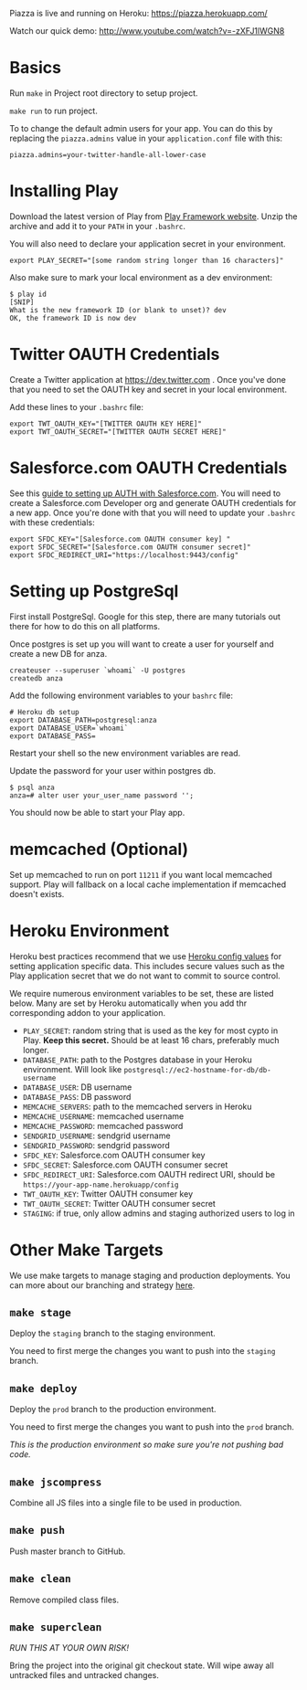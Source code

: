 Piazza is live and running on Heroku: https://piazza.herokuapp.com/

Watch our quick demo: http://www.youtube.com/watch?v=-zXFJ1lWGN8

# Basics
Run `make` in Project root directory to setup project.

`make run` to run project.

To to change the default admin users for your app. You can do this by replacing the `piazza.admins` value
in your `application.conf` file with this:

    piazza.admins=your-twitter-handle-all-lower-case

# Installing Play

Download the latest version of Play from [Play Framework website][play].
Unzip the archive and add it to your `PATH` in your `.bashrc`.

You will also need to declare your application secret in your environment.

    export PLAY_SECRET="[some random string longer than 16 characters]"

Also make sure to mark your local environment as a dev environment:

    $ play id
    [SNIP]
    What is the new framework ID (or blank to unset)? dev
    OK, the framework ID is now dev

[play]: http://www.playframework.org/

# Twitter OAUTH Credentials

Create a Twitter application at https://dev.twitter.com . Once you've done that
you need to set the OAUTH key and secret in your local environment.

Add these lines to your `.bashrc` file:

    export TWT_OAUTH_KEY="[TWITTER OAUTH KEY HERE]"
    export TWT_OAUTH_SECRET="[TWITTER OAUTH SECRET HERE]"

# Salesforce.com OAUTH Credentials

See this [guide to setting up AUTH with Salesforce.com][sfdcoauth]. You will need to create a
Salesforce.com Developer org and generate OAUTH credentials for a new app. Once you're done with that
you will need to update your `.bashrc` with these credentials:

	export SFDC_KEY="[Salesforce.com OAUTH consumer key] "
	export SFDC_SECRET="[Salesforce.com OAUTH consumer secret]"
	export SFDC_REDIRECT_URI="https://localhost:9443/config"

[sfdcoauth]: http://wiki.developerforce.com/index.php/Digging_Deeper_into_OAuth_2.0_at_Salesforce.com

# Setting up PostgreSql

First install PostgreSql. Google for this step, there are many tutorials out there
for how to do this on all platforms.

Once postgres is set up you will want to create a user for yourself and create
a new DB for anza.

    createuser --superuser `whoami` -U postgres
    createdb anza
    

Add the following environment variables to your `bashrc` file:

    # Heroku db setup
    export DATABASE_PATH=postgresql:anza
    export DATABASE_USER=`whoami`
    export DATABASE_PASS=

Restart your shell so the new environment variables are read.

Update the password for your user within postgres db.

    $ psql anza
    anza=# alter user your_user_name password '';

You should now be able to start your Play app.

# memcached (Optional)

Set up memcached to run on port `11211` if you want local memcached support.
Play will fallback on a local cache implementation if memcached doesn't exists. 

# Heroku Environment

Heroku best practices recommend that we use [Heroku config values][herokuconfig]
for setting application specific data. This includes secure values such as
the Play application secret that we do not want to commit to source control.

We require numerous environment variables to be set, these are listed below.
Many are set by Heroku automatically when you add thr corresponding addon
to your application.

* `PLAY_SECRET`: random string that is used as the key for most cypto in Play.
  **Keep this secret.** Should be at least 16 chars, preferably much longer.
* `DATABASE_PATH`: path to the Postgres database in your Heroku environment. Will look like
`postgresql://ec2-hostname-for-db/db-username`
* `DATABASE_USER`: DB username
* `DATABASE_PASS`: DB password
* `MEMCACHE_SERVERS`: path to the memcached servers in Heroku
* `MEMCACHE_USERNAME`: memcached username
* `MEMCACHE_PASSWORD`: memcached password
* `SENDGRID_USERNAME`: sendgrid username
* `SENDGRID_PASSWORD`: sendgrid password
* `SFDC_KEY`: Salesforce.com OAUTH consumer key
* `SFDC_SECRET`: Salesforce.com OAUTH consumer secret
* `SFDC_REDIRECT_URI`: Salesforce.com OAUTH redirect URI, should be `https://your-app-name.herokuapp/config`
* `TWT_OAUTH_KEY`: Twitter OAUTH consumer key
* `TWT_OAUTH_SECRET`: Twitter OAUTH consumer secret
* `STAGING`: if true, only allow admins and staging authorized users to log in

[herokuconfig]: http://devcenter.heroku.com/articles/config-vars

# Other Make Targets

We use make targets to manage staging and production deployments. You can more about
our branching and strategy [here][staging].

[staging]: http://paksoy.net/post/9634387657/simple-staging-on-heroku 

## `make stage`

Deploy the `staging` branch to the staging environment.

You need to first merge the changes you want to push
into the `staging` branch.

## `make deploy`

Deploy the `prod` branch to the production environment.

You need to first merge the changes you want to push
into the `prod` branch.

*This is the production environment so make sure you're not pushing bad code.*

## `make jscompress`

Combine all JS files into a single file to be used in production.

## `make push`

Push master branch to GitHub.

## `make clean`

Remove compiled class files.

## `make superclean`

*RUN THIS AT YOUR OWN RISK!*

Bring the project into the original git checkout state. Will
wipe away all untracked files and untracked changes.
